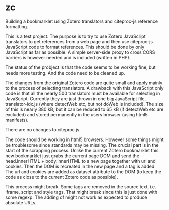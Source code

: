 # zc
Building a bookmarklet using Zotero translators and citeproc-js reference formatting.

This is a test project. The purpose is to try to use Zotero JavaScript translators to get references from a web page and then use citeproc-js JavaScript code to format references. This should be done by only JavaScript as far as possible. A simple server-side proxy to cross CORS barriers is however needed and is included (written in PHP).

The status of the probject is that the code seems to be working fine, but needs more testing. And the code need to be cleaned up.

The changes from the original Zotero code are quite small and apply mainly to the process of selecting translators. A drawback with this JavaScript only code is that all the nearly 500 translators must be available for selecting in JavaScript. Currently they are just thrown in one big JavaScript file, translator-idx.js (where detectWeb etc, but not doWeb is included). The size of this is nearly 380 kB, but it can be reduced to 65 kB (if detectWeb etc are excluded) and stored permanently in the users browser (using html5 manifests).

There are no changes to citeproc.js.

The code should be working in html5 browsers. However some things might be troublesome since standards may be missing. The crucial part is in the start of the scrapping process. Unlike the current Zotero bookmarklet this new bookmarklet just grabs the current page DOM and send the head.innerHTML + body.innerHTML to a new page together with url and cookies. Then the DOM is recreated in the new page and a <base href=url> tag is added. The url and cookies are added as dataset attribute to the DOM (to keep the code as close to the current Zotero code as possible).

This process might break. Some tags are removed in the source text, i.e. iframe, script and style tags. That might break since this is just done with some regexp. The adding of <base href=url> might not work as expected to produce absolute URLs.

